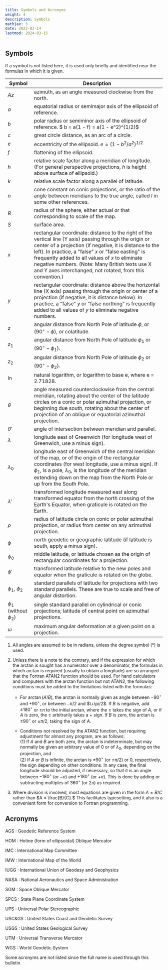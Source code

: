 ```yaml
---
title: Symbols and Acronyms
weight: 4
description: Symbols
mathjax: 3
date: 2023-03-14
lastmod: 2024-03-15
---
```

## Symbols

If a symbol is not listed here, it is used only briefly and identified near the formulas in which it
is given.

| Symbol | Description |
|--------|-------------|
| $Az$   |azimuth, as an angle measured clockwise from the north. |
| $a$    | equatorial radius or semimajor axis of the ellipsoid of reference. |
| $b$    | polar radius or semiminor axis of the ellipsoid of reference. $ b = a(1 - f) = a(1 - e^2)^{1/2}$ |
| $c$    |great circle distance, as an arc of a circle. |
| $e$    |eccentricity of the ellipsoid.  $e = (1-b^2/a^2)^{1/2}$ |
| $f$    |flattening of the ellipsoid.|
| $h$    |relative scale factor along a meridian of longitude. (For general perspective projections, $h$ is height above surface of ellipsoid.) |
| $k$    |relative scale factor along a parallel of latitude.
| $n$    | cone constant on conic projections, or the ratio of the angle between meridians to the true angle, called $l$ in some other references. |
| $R$    | radius of the sphere, either actual or that corresponding to scale of the map. |
| $S$    | surface area. |
| $x$    | rectangular coordinate: distance to the right of the vertical line (Y axis) passing through the origin or center of a projection (if negative, it is distance to the left). In practice, a "false" $x$ or "false easting" is frequently added to all values of $x$ to eliminate negative numbers. (Note: Many British texts use X and Y axes interchanged, not rotated, from this convention.) |
| $y$    | rectangular coordinate: distance above the horizontal line (X axis) passing through the origin or center of a projection (if negative, it is distance below). In practice, a "false" $y$ or "false northing" is frequently added to all values of $y$ to eliminate negative numbers.|
| $z$    |angular distance from North Pole of latitude $\phi$, or $(90^\circ - \phi)$, or colatitude.|
| $z_1$  | angular distance from North Pole of latitude $\phi_1$ or $(90^\circ - \phi_1)$. |
| $z_2$  | angular distance from North Pole of latitude $\phi_2$ or $(90^\circ - \phi_2)$. |
| $\ln$  | natural logarithm, or logarithm to base e, where e = 2.71828. |
| $\theta$ | angle measured counterclockwise from the central meridian, rotating about the center of the latitude circles on a conic or polar azimuthal projection, or beginning due south, rotating about the center of projection of an oblique or equatorial azimuthal projection. |
| $\theta'$ | angle of intersection between meridian and parallel. |
| $\lambda$ | longitude east of Greenwich (for longitude west of Greenwich, use a minus sign). |
| $\lambda_0$ | longitude east of Greenwich of the central meridian of the map, or of the origin of the rectangular coordinates (for west longitude, use a minus sign). If $\phi_1$, is a pole, $\lambda_0$, is the longitude of the meridian extending down on the map from the North Pole or up from the South Pole. |
| $\lambda'$ | transformed longitude measured east along transformed equator from the north crossing of the Earth's Equator, when graticule is rotated on the Earth. |
| $\rho$ | radius of latitude circle on conic or polar azimuthal projection, or radius from center on any azimuthal projection. |
| $\phi$ | north geodetic or geographic latitude (if latitude is south, apply a minus sign). |
| $\phi_0$ | middle latitude, or latitude chosen as the origin of rectangular coordinates for a projection. |
| $\phi'$ | transformed latitude relative to the new poles and equator when the graticule is rotated on the globe. |
| $\phi_1$, $\phi_2$ | standard parallels of latitude for projections with two standard parallels. These are true to scale and free of angular distortion. |
| $\phi_1$ (without $\phi_2$) | single standard parallel on cylindrical or conic projections; latitude of central point on azimuthal projections. |
| $\omega$ | maximum angular deformation at a given point on a projection. |

1. All angles are assumed to be in radians, unless the degree symbol (°) is used.

2. Unless there is a note to the contrary, and if the expression for which the arctan is sought has a numerator over a denominator, the formulas in which arctan is required (usually to obtain a longitude) are so arranged that the Fortran ATAN2 function should be used. For hand calculators and computers with the arctan function but not ATAN2, the following conditions must be added to the limitations listed with the formulas:
   - For $\arctan(A/B)$, the arctan is normally given as angle between $-90^\circ$ and $+90^\circ$, or between $-\pi/2$ and $\+\pi/2$. If $B$ is negative, add $\pm180^\circ$ or $\pm\pi$ to the initial arctan, where the $\pm$ takes the sign of $A$, or if $A$ is zero, the $\pm$ arbitrarily takes a + sign. If $B$ is zero, the arctan is $\pm90^\circ$ or $\pm\pi/2$, taking the sign of $A$.
  
   - Conditions not resolved by the ATAN2 function, but requiring adjustment for almost any program, are as follows:  
(1) If $A$ and $B$ are both zero, the arctan is indeterminate, but may normally be given an arbitrary value of 0 or of $\lambda_0$, depending on the projection, and  
(2) If $A$ or $B$ is infinite, the arctan is $\pm90^\circ$ (or $\pm\pi/2$) or 0, respectively, the sign depending on other conditions. In any case, the final
longitude should be adjusted, if necessary, so that it is an angle between $-180^\circ$ (or $-\pi$) and $+180^\circ$ (or $+\pi$). This is done by adding or subtracting multiples of $360^\circ$ (or $2\pi$) as required.  

1. Where division is involved, most equations are given in the form $A = B/C$ rather than $A = \frac{B}{C}.$ This facilitates typesetting, and it also is a convenient form for conversion to Fortran programming.

## Acronyms
AGS
: Geodetic Reference System

HOM
: Hotine (form of ellipsoidal) Oblique Mercator

IMC
: International Map Committee

IMW
: International Map of the World

IUGG
: International Union of Geodesy and Geophysics

NASA
: National Aeronautics and Space Administration

SOM
: Space Oblique Mercator

SPCS
: State Plane Coordinate System

UPS
: Universal Polar Stereographic

USC&GS
: United States Coast and Geodetic Survey

USGS
: United States Geological Survey

UTM
: Universal Transverse Mercator

WGS
: World Geodetic System


Some acronyms are not listed since the full name is used through this bulletin.
